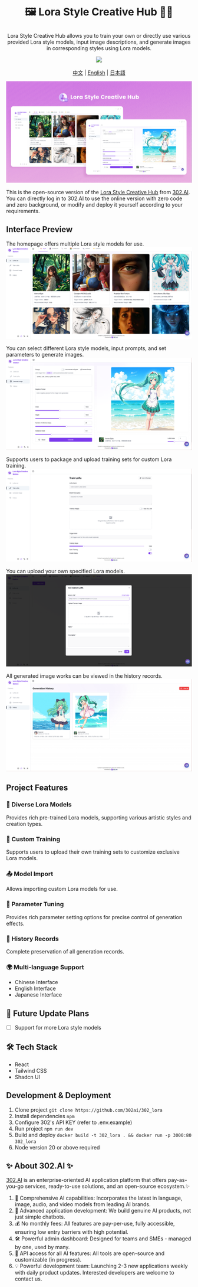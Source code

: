 # <p align="center"> 🖼️ Lora Style Creative Hub 🚀✨</p>

<p align="center">Lora Style Creative Hub allows you to train your own or directly use various provided Lora style models, input image descriptions, and generate images in corresponding styles using Lora models.</p>

<p align="center"><a href="https://302.ai/product/detail/61" target="blank"><img src="https://file.302.ai/gpt/imgs/github/20250102/72a57c4263944b73bf521830878ae39a.png" /></a></p >

<p align="center"><a href="README_zh.md">中文</a> | <a href="README.md">English</a> | <a href="README_ja.md">日本語</a></p>

![](docs/302_Lora_en.png)

This is the open-source version of the [Lora Style Creative Hub](https://302.ai/product/detail/61) from [302.AI](https://302.ai/en/). You can directly log in to 302.AI to use the online version with zero code and zero background, or modify and deploy it yourself according to your requirements.

## Interface Preview
The homepage offers multiple Lora style models for use.
![](docs/302_Image_Arena_en_screenshot_01.png)

You can select different Lora style models, input prompts, and set parameters to generate images.
![](docs/302_Image_Arena_en_screenshot_02.png)

Supports users to package and upload training sets for custom Lora training.
![](docs/302_Image_Arena_en_screenshot_03.png)

You can upload your own specified Lora models.
![](docs/302_Image_Arena_en_screenshot_04.png)

All generated image works can be viewed in the history records.
![](docs/302_Image_Arena_en_screenshot_05.png)

## Project Features
### 🎨 Diverse Lora Models
Provides rich pre-trained Lora models, supporting various artistic styles and creation types.
### 🔧 Custom Training
Supports users to upload their own training sets to customize exclusive Lora models.
### 📤 Model Import
Allows importing custom Lora models for use.
### 🎯 Parameter Tuning
Provides rich parameter setting options for precise control of generation effects.
### 💾 History Records
Complete preservation of all generation records.
### 🌍 Multi-language Support
- Chinese Interface
- English Interface
- Japanese Interface

## 🚩 Future Update Plans
- [ ] Support for more Lora style models

## 🛠️ Tech Stack
- React
- Tailwind CSS
- Shadcn UI

## Development & Deployment
1. Clone project `git clone https://github.com/302ai/302_lora`
2. Install dependencies `npm`
3. Configure 302's API KEY (refer to .env.example)
4. Run project `npm run dev`
5. Build and deploy `docker build -t 302_lora . && docker run -p 3000:80 302_lora`
6. Node version 20 or above required

## ✨ About 302.AI ✨
[302.AI](https://302.ai/en/) is an enterprise-oriented AI application platform that offers pay-as-you-go services, ready-to-use solutions, and an open-source ecosystem.✨
1. 🧠 Comprehensive AI capabilities: Incorporates the latest in language, image, audio, and video models from leading AI brands.
2. 🚀 Advanced application development: We build genuine AI products, not just simple chatbots.
3. 💰 No monthly fees: All features are pay-per-use, fully accessible, ensuring low entry barriers with high potential.
4. 🛠 Powerful admin dashboard: Designed for teams and SMEs - managed by one, used by many.
5. 🔗 API access for all AI features: All tools are open-source and customizable (in progress).
6. 💡 Powerful development team: Launching 2-3 new applications weekly with daily product updates. Interested developers are welcome to contact us.
